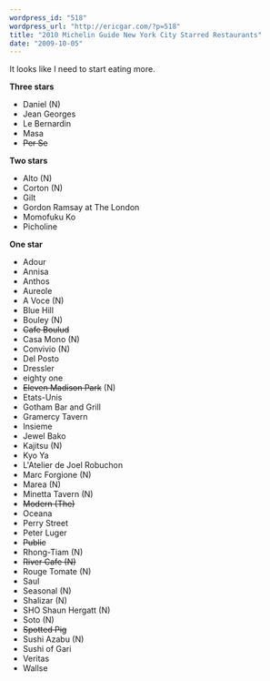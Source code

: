 ```yaml
---
wordpress_id: "518"
wordpress_url: "http://ericgar.com/?p=518"
title: "2010 Michelin Guide New York City Starred Restaurants"
date: "2009-10-05"
---
```

It looks like I need to start eating more.

<strong>Three stars</strong>
<ul>
<li>Daniel (N)</li>
<li>Jean Georges</li>
<li>Le Bernardin</li>
<li>Masa</li>
<li><del datetime="2009-10-05T19:01:15+00:00">Per Se</del></li>
</ul>

<strong>Two stars</strong>
<ul>
<li>Alto (N)</li>
<li>Corton (N)</li>
<li>Gilt</li>
<li>Gordon Ramsay at The London</li>
<li>Momofuku Ko</li>
<li>Picholine</li>
</ul>

<strong>One star</strong>
<ul>
<li>Adour</li>
<li>Annisa</li>
<li>Anthos</li>
<li>Aureole</li>
<li>A Voce (N)</li>
<li>Blue Hill</li>
<li>Bouley (N)</li>
<li><del datetime="2009-10-05T19:01:15+00:00">Cafe Boulud</del></li>
<li>Casa Mono (N)</li>
<li>Convivio (N)</li>
<li>Del Posto</li>
<li>Dressler</li>
<li>eighty one</li>
<li><del datetime="2009-10-05T19:01:15+00:00">Eleven Madison Park</del> (N)</li>
<li>Etats-Unis</li>
<li>Gotham Bar and Grill</li>
<li>Gramercy Tavern</li>
<li>Insieme</li>
<li>Jewel Bako</li>
<li>Kajitsu (N)</li>
<li>Kyo Ya</li>
<li>L'Atelier de Joel Robuchon</li>
<li>Marc Forgione (N)</li>
<li>Marea (N)</li>
<li>Minetta Tavern (N)</li>
<li><del datetime="2009-10-05T19:01:15+00:00">Modern (The)</del></li>
<li>Oceana</li>
<li>Perry Street</li>
<li>Peter Luger</li>
<li><del datetime="2009-10-05T19:01:15+00:00">Public</del></li>
<li>Rhong-Tiam (N)</li>
<li><del datetime="2009-11-05T04:58:31+00:00">River Cafe (N)</del></li>
<li>Rouge Tomate (N)</li>
<li>Saul</li>
<li>Seasonal (N)</li>
<li>Shalizar (N)</li>
<li>SHO Shaun Hergatt (N)</li>
<li>Soto (N)</li>
<li><del datetime="2009-10-05T19:01:15+00:00">Spotted Pig</del></li>
<li>Sushi Azabu (N)</li>
<li>Sushi of Gari</li>
<li>Veritas</li>
<li>Wallse</li>
</ul>
